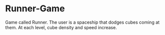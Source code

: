# Runner-Game
Game called Runner. The user is a spaceship that dodges cubes coming at them. At each level, cube density and speed increase.
